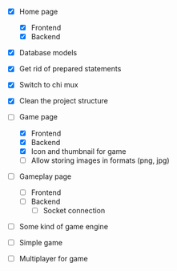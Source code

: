 - [X] Home page
    - [X] Frontend
    - [X] Backend

- [X] Database models
- [X] Get rid of prepared statements
- [X] Switch to chi mux
- [X] Clean the project structure

- [ ] Game page
    - [X] Frontend
    - [X] Backend
    - [X] Icon and thumbnail for game
    - [ ] Allow storing images in formats (png, jpg)

- [ ] Gameplay page
    - [ ] Frontend
    - [ ] Backend
        - [ ] Socket connection

- [ ] Some kind of game engine

- [ ] Simple game

- [ ] Multiplayer for game